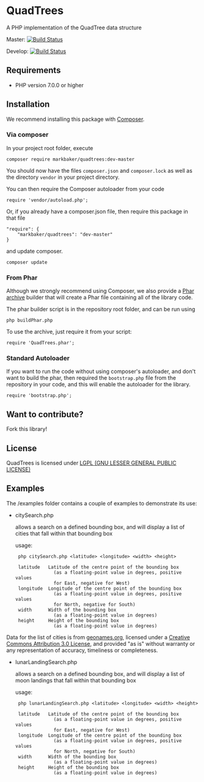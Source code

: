 QuadTrees
===========

A PHP implementation of the QuadTree data structure

Master: [![Build Status](https://travis-ci.org/MarkBaker/QuadTrees.png?branch=master)](http://travis-ci.org/MarkBaker/QuadTrees)

Develop: [![Build Status](https://travis-ci.org/MarkBaker/QuadTrees.png?branch=develop)](http://travis-ci.org/MarkBaker/QuadTrees)

## Requirements
 * PHP version 7.0.0 or higher


## Installation

We recommend installing this package with [Composer](https://getcomposer.org/ "Get Composer").

### Via composer

In your project root folder, execute

```
composer require markbaker/quadtrees:dev-master
```

You should now have the files `composer.json` and `composer.lock` as well as the directory `vendor` in your project directory.

You can then require the Composer autoloader from your code

```
require 'vendor/autoload.php';
```


Or, if you already have a composer.json file, then require this package in that file

```
"require": {
    "markbaker/quadtrees": "dev-master"
}
```

and update composer.

```
composer update
```

### From Phar

Although we strongly recommend using Composer, we also provide a [Phar archive](http://php.net/manual/en/book.phar.php "Read about Phar") builder that will create a Phar file containing all of the library code.

The phar builder script is in the repository root folder, and can be run using

```
php buildPhar.php
```

To use the archive, just require it from your script:

```
require 'QuadTrees.phar';
```

### Standard Autoloader

If you want to run the code without using composer's autoloader, and don't want to build the phar, then required the `bootstrap.php` file from the repository in your code, and this will enable the autoloader for the library.

```
require 'bootstrap.php';
```


## Want to contribute?
Fork this library!


## License
QuadTrees is licensed under [LGPL (GNU LESSER GENERAL PUBLIC LICENSE)](https://github.com/MarkBaker/QuadTrees/blob/master/LICENSE.md)


## Examples

The /examples folder contains a couple of examples to demonstrate its use:

 - citySearch.php

    allows a search on a defined bounding box, and will display a list of cities that fall within that bounding box
    
    usage:

        php citySearch.php <latitude> <longitude> <width> <height>

        latitude   Latitude of the centre point of the bounding box
                     (as a floating-point value in degrees, positive values
                     for East, negative for West)
        longitude  Longitude of the centre point of the bounding box
                     (as a floating-point value in degrees, positive values
                     for North, negative for South)
        width      Width of the bounding box 
                     (as a floating-point value in degrees)
        height     Height of the bounding box
                     (as a floating-point value in degrees)


Data for the list of cities is from [geonames.org](http://www.geonames.org/ "Geonames"), licensed under a [Creative Commons Attribution 3.0 License](http://creativecommons.org/licenses/by/3.0/ "Creative Commons Attribution License 3.0"), and provided "as is" without warranty or any representation of accuracy, timeliness or completeness.

 - lunarLandingSearch.php

    allows a search on a defined bounding box, and will display a list of moon landings that fall within that bounding box
    
    usage:

        php lunarLandingSearch.php <latitude> <longitude> <width> <height>

        latitude   Latitude of the centre point of the bounding box
                     (as a floating-point value in degrees, positive values
                     for East, negative for West)
        longitude  Longitude of the centre point of the bounding box
                     (as a floating-point value in degrees, positive values
                     for North, negative for South)
        width      Width of the bounding box 
                     (as a floating-point value in degrees)
        height     Height of the bounding box
                     (as a floating-point value in degrees)
